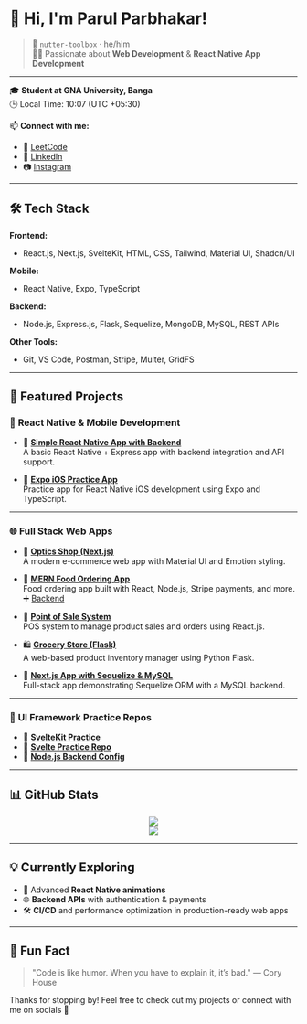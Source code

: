 # 👋 Hi, I'm Parul Parbhakar!

> 🧰 `nutter-toolbox` · he/him  
> 🧑‍💻 Passionate about **Web Development** & **React Native App Development**

---

🎓 **Student at GNA University, Banga**  
🕒 Local Time: 10:07 (UTC +05:30)  

📫 **Connect with me:**

- 🔗 [LeetCode](https://leetcode.com/batup11/)
- 💼 [LinkedIn](https://www.linkedin.com/in/parulparbhakar-dev)
- 📷 [Instagram](https://www.instagram.com/parbhakar_n)

---

## 🛠️ Tech Stack

**Frontend:**
- React.js, Next.js, SvelteKit, HTML, CSS, Tailwind, Material UI, Shadcn/UI

**Mobile:**
- React Native, Expo, TypeScript

**Backend:**
- Node.js, Express.js, Flask, Sequelize, MongoDB, MySQL, REST APIs

**Other Tools:**
- Git, VS Code, Postman, Stripe, Multer, GridFS

---

## 🚀 Featured Projects

### 📱 **React Native & Mobile Development**
- 📲 [**Simple React Native App with Backend**](https://github.com/nutter-toolbox/Simple-ReactNative-App-with-Backend)  
  A basic React Native + Express app with backend integration and API support.

- 📱 [**Expo iOS Practice App**](https://github.com/nutter-toolbox/expo-app-iphone-practice)  
  Practice app for React Native iOS development using Expo and TypeScript.

---

### 🌐 **Full Stack Web Apps**
- 🛒 [**Optics Shop (Next.js)**](https://github.com/nutter-toolbox/Optics-shop)  
  A modern e-commerce web app with Material UI and Emotion styling.

- 🍔 [**MERN Food Ordering App**](https://github.com/nutter-toolbox/MERN-Food-ordering-App-FRONTEND)  
  Food ordering app built with React, Node.js, Stripe payments, and more.  
  ➕ [Backend](https://github.com/nutter-toolbox/MERN-Food-ordering-App-BACKEND)

- 🧾 [**Point of Sale System**](https://github.com/nutter-toolbox/Point-of-sale-system-using-React.js)  
  POS system to manage product sales and orders using React.js.

- 🛍️ [**Grocery Store (Flask)**](https://github.com/nutter-toolbox/Grocery-Store-Using-flask)  
  A web-based product inventory manager using Python Flask.

- 🧱 [**Next.js App with Sequelize & MySQL**](https://github.com/nutter-toolbox/Next-js-app-with-sequlize-Mysql-Backend)  
  Full-stack app demonstrating Sequelize ORM with a MySQL backend.

---

### 🧪 **UI Framework Practice Repos**
- 🧪 [**SvelteKit Practice**](https://github.com/nutter-toolbox/svelte-kit-practice)  
- 🧪 [**Svelte Practice Repo**](https://github.com/nutter-toolbox/Svelte-practice-repo)  
- 🧪 [**Node.js Backend Config**](https://github.com/nutter-toolbox/Node-js-Backend-Configuration)

---

## 📊 GitHub Stats

<p align="center">
  <img src="https://github-readme-stats.vercel.app/api?username=nutter-toolbox&show_icons=true&theme=radical" />
  <br/>
  <img src="https://github-readme-stats.vercel.app/api/top-langs/?username=nutter-toolbox&layout=compact&theme=radical" />
</p>

---

## 💡 Currently Exploring

- 📱 Advanced **React Native animations**
- 🌐 **Backend APIs** with authentication & payments
- 🛠️ **CI/CD** and performance optimization in production-ready web apps

---

## 💬 Fun Fact

> "Code is like humor. When you have to explain it, it’s bad." — Cory House

Thanks for stopping by! Feel free to check out my projects or connect with me on socials 🚀
